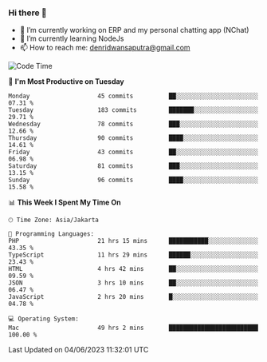 ### Hi there 👋

- 🔭 I’m currently working on ERP and my personal chatting app (NChat)
- 🌱 I’m currently learning NodeJs
- 📫 How to reach me: denridwansaputra@gmail.com


<!--START_SECTION:waka-->
![Code Time](http://img.shields.io/badge/Code%20Time-3%2C228%20hrs%2055%20mins-blue)

📅 **I'm Most Productive on Tuesday** 

```text
Monday                   45 commits          ██░░░░░░░░░░░░░░░░░░░░░░░   07.31 % 
Tuesday                  183 commits         ███████░░░░░░░░░░░░░░░░░░   29.71 % 
Wednesday                78 commits          ███░░░░░░░░░░░░░░░░░░░░░░   12.66 % 
Thursday                 90 commits          ████░░░░░░░░░░░░░░░░░░░░░   14.61 % 
Friday                   43 commits          ██░░░░░░░░░░░░░░░░░░░░░░░   06.98 % 
Saturday                 81 commits          ███░░░░░░░░░░░░░░░░░░░░░░   13.15 % 
Sunday                   96 commits          ████░░░░░░░░░░░░░░░░░░░░░   15.58 % 
```


📊 **This Week I Spent My Time On** 

```text
🕑︎ Time Zone: Asia/Jakarta

💬 Programming Languages: 
PHP                      21 hrs 15 mins      ███████████░░░░░░░░░░░░░░   43.35 % 
TypeScript               11 hrs 29 mins      ██████░░░░░░░░░░░░░░░░░░░   23.43 % 
HTML                     4 hrs 42 mins       ██░░░░░░░░░░░░░░░░░░░░░░░   09.59 % 
JSON                     3 hrs 10 mins       ██░░░░░░░░░░░░░░░░░░░░░░░   06.47 % 
JavaScript               2 hrs 20 mins       █░░░░░░░░░░░░░░░░░░░░░░░░   04.78 % 

💻 Operating System: 
Mac                      49 hrs 2 mins       █████████████████████████   100.00 % 
```


 Last Updated on 04/06/2023 11:32:01 UTC
<!--END_SECTION:waka-->
